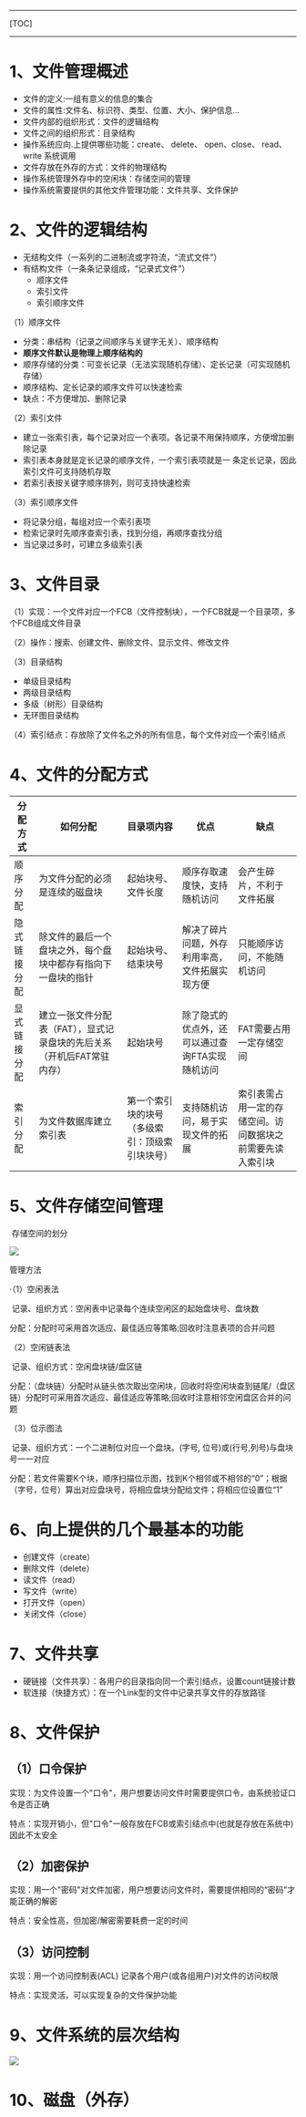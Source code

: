 ------

[TOC]

------

# 1、文件管理概述

- 文件的定义:一组有意义的信息的集合
- 文件的属性:文件名、标识符、类型、位置、大小、保护信息...
- 文件内部的组织形式：文件的逻辑结构
- 文件之间的组织形式：目录结构
- 操作系统应向.上提供哪些功能：create、 delete、 open、close、 read、 write 系统调用
- 文件存放在外存的方式：文件的物理结构
- 操作系统管理外存中的空闲块：存储空间的管理
- 操作系统需要提供的其他文件管理功能：文件共享、文件保护

# 2、文件的逻辑结构

- 无结构文件（一系列的二进制流或字符流，“流式文件”）
- 有结构文件（一条条记录组成，“记录式文件”）
  - 顺序文件
  - 索引文件
  - 索引顺序文件

（1）顺序文件

- 分类：串结构（记录之间顺序与关键字无关）、顺序结构
- **顺序文件默认是物理上顺序结构的**
- 顺序存储的分类：可变长记录（无法实现随机存储）、定长记录（可实现随机存储）
- 顺序结构、定长记录的顺序文件可以快速检索
- 缺点：不方便增加、删除记录

（2）索引文件

- 建立一张索引表，每个记录对应一个表项。各记录不用保持顺序，方便增加删除记录
- 索引表本身就是定长记录的顺序文件，一个索引表项就是一 条定长记录，因此索引文件可支持随机存取
- 若索引表按关键字顺序排列，则可支持快速检索

（3）索引顺序文件

- 将记录分组，每组对应一个索引表项
- 检索记录时先顺序查索引表，找到分组，再顺序查找分组
- 当记录过多时，可建立多级索引表

# 3、文件目录

（1）实现：一个文件对应一个FCB（文件控制块），一个FCB就是一个目录项，多个FCB组成文件目录

（2）操作：搜索、创建文件、删除文件、显示文件、修改文件

（3）目录结构

- 单级目录结构
- 两级目录结构
- 多级（树形）目录结构
- 无环图目录结构

（4）索引结点：存放除了文件名之外的所有信息，每个文件对应一个索引结点

# 4、文件的分配方式

| 分配方式     | 如何分配                                                     | 目录项内容                                     | 优点                                            | 缺点                                                       |
| ------------ | ------------------------------------------------------------ | ---------------------------------------------- | ----------------------------------------------- | ---------------------------------------------------------- |
| 顺序分配     | 为文件分配的必须是连续的磁盘块                               | 起始块号、文件长度                             | 顺序存取速度快，支持随机访问                    | 会产生碎片，不利于文件拓展                                 |
| 隐式链接分配 | 除文件的最后一个盘块之外，每个盘块中都存有指向下一盘块的指针 | 起始块号、结束块号                             | 解决了碎片问题，外存利用率高，文件拓展实现方便  | 只能顺序访问，不能随机访问                                 |
| 显式链接分配 | 建立一张文件分配表（FAT），显式记录盘块的先后关系（开机后FAT常驻内存） | 起始块号                                       | 除了隐式的优点外，还可以通过查询FTA实现随机访问 | FAT需要占用一定存储空间                                    |
| 索引分配     | 为文件数据库建立索引表                                       | 第一个索引块的块号（多级索引：顶级索引块块号） | 支持随机访问，易于实现文件的拓展                | 索引表需占用一定的存储空间。访问数据块之前需要先读入索引块 |

# 5、文件存储空间管理

​	存储空间的划分

![](G:\个人数据\笔记\NoteBook\操作系统\img\文件卷.png)

管理方法

·（1）空闲表法

​		记录、组织方式：空闲表中记录每个连续空闲区的起始盘块号、盘块数

​		分配：分配时可采用首次适应、最佳适应等策略;回收时注意表项的合并问题

（2）空闲链表法

​		记录、组织方式：空闲盘块链/盘区链

​		分配：（盘块链）分配时从链头依次取出空闲块，回收时将空闲块查到链尾/（盘区链）分配时可采用首次适应、最佳适应等策略;回收时注意相邻空闲盘区合并的问题

（3）位示图法

​		记录、组织方式：一个二进制位对应一个盘块。(字号, 位号)或(行号,列号)与盘块号一一对应

​		分配：若文件需要K个块，顺序扫描位示图，找到K个相邻或不相邻的“0”；根据（字号，位号）算出对应盘块号，将相应盘块分配给文件；将相应位设置位“1”

# 6、向上提供的几个最基本的功能

- 创建文件（create）
- 删除文件（delete）
- 读文件（read）
- 写文件（write）
- 打开文件（open）
- 关闭文件（close）

# 7、文件共享

- 硬链接（文件共享）：各用户的目录指向同一个索引结点，设置count链接计数
- 软连接（快捷方式）：在一个Link型的文件中记录共享文件的存放路径

# 8、文件保护

## （1）口令保护

实现：为文件设置一个"口令"，用户想要访问文件时需要提供口令，由系统验证口令是否正确

特点：实现开销小，但"口令"一般存放在FCB或索引结点中(也就是存放在系统中)因此不太安全

## （2）加密保护

实现：用一个"密码"对文件加密，用户想要访问文件时，需要提供相同的“密码"才能正确的解密

特点：安全性高，但加密/解密需要耗费一定的时间

## （3）访问控制

实现：用一个访问控制表(ACL) 记录各个用户(或各组用户)对文件的访问权限

特点：实现灵活，可以实现复杂的文件保护功能

# 9、文件系统的层次结构

![](G:\个人数据\笔记\NoteBook\操作系统\img\文件系统的层次结构.png)

# 10、磁盘（外存）

